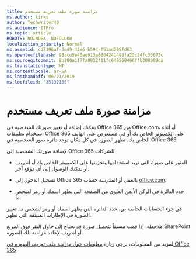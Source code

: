 ```yaml
---
title: مزامنة صورة ملف تعريف مستخدم
ms.author: kirks
author: Techwriter40
ms.audience: ITPro
ms.topic: article
ROBOTS: NOINDEX, NOFOLLOW
localization_priority: Normal
ms.assetid: cd7196af-3ed9-42e6-b594-f51ad265fd63
ms.openlocfilehash: 98acd5e40ae913e8804241498fa23c34fc36673c
ms.sourcegitcommit: 8b200a117fa8932f11fc649560496ffb308909da
ms.translationtype: MT
ms.contentlocale: ar-SA
ms.lasthandoff: 06/21/2019
ms.locfileid: "35132185"
---
```

# <a name="sync-a-users-profile-picture"></a>مزامنة صورة ملف تعريف مستخدم

يمكنك إضافة أو تغيير صورتك الشخصية في Office 365 من Office.com، أو أثناء استخدام تطبيقات Office 365 على الكمبيوتر الخاص بك أو في مستعرض على الهاتف الخاص بك. تظهر الصورة في كل مكان توجد دائرة صور الشخصية في Office 365.

لإضافة صورتك الشخصية إلى Office 365 للشركات

- العثور على صورة التي تريد استخدامها وتخزينها على الكمبيوتر الخاص بك أو أندريف أو يمكنك الوصول إلى أي موقع آخر.

- تسجيل الدخول إلى Office 365 بالعمل أو المدرسة حساب [office.com](http://www.office.com).

- حدد الدائرة في الركن الأيمن العلوي من الصفحة التي يظهر اسمك أو رمز لشخص ما.

في جزء الحسابات الخاصة بي، حدد الدائرة التي يظهر اسمك أو رمز لشخص ما. تغيير الصورة في الإطارات المنبثقة التي تظهر.

ملاحظة: إذا قمت مسبقاً بتحميل صورة قد تحتاج إلى حاول النقر فوق المربع SharePoint أو أندريف لإعادة مزامنة تلك الصورة.

لمزيد من المعلومات، يرجى زيارة [معلومات حول مزامنة ملف تعريف الصورة في Office 365](https://support.office.com/article/information-about-profile-picture-synchronization-in-office-365-20594d76-d054-4af4-a660-401133e3d48a?ui=en-US&amp;rs=en-US&amp;ad=US)

